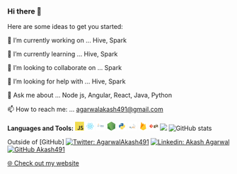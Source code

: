 ### Hi there 👋

<!--
**Akash491/Akash491** is a ✨ _special_ ✨ repository because its `README.md` (this file) appears on your GitHub profile.
-->
Here are some ideas to get you started:

🔭 I’m currently working on ... Hive, Spark 

🌱 I’m currently learning ... Hive, Spark

👯 I’m looking to collaborate on ... Spark

🤔 I’m looking for help with ... Hive, Spark

💬 Ask me about ... Node js, Angular, React, Java, Python

📫 How to reach me: ... agarwalakash491@gmail.com
<!--
- 😄 Pronouns: ...
- ⚡ Fun fact: ...
-->

**Languages and Tools:**
<code><img height="20" src="https://raw.githubusercontent.com/github/explore/80688e429a7d4ef2fca1e82350fe8e3517d3494d/topics/javascript/javascript.png"></code>
<code><img height="20" src="https://raw.githubusercontent.com/github/explore/80688e429a7d4ef2fca1e82350fe8e3517d3494d/topics/react/react.png"></code>
<code><img height="20" src="https://raw.githubusercontent.com/github/explore/5c058a388828bb5fde0bcafd4bc867b5bb3f26f3/topics/java/java.png"></code>
<code><img height="20" src="https://raw.githubusercontent.com/github/explore/80688e429a7d4ef2fca1e82350fe8e3517d3494d/topics/nodejs/nodejs.png"></code>
<code><img height="20" src="https://raw.githubusercontent.com/github/explore/80688e429a7d4ef2fca1e82350fe8e3517d3494d/topics/python/python.png"></code>
<code><img height="20" src="https://raw.githubusercontent.com/github/explore/80688e429a7d4ef2fca1e82350fe8e3517d3494d/topics/mysql/mysql.png"></code>
<code><img height="20" src="https://raw.githubusercontent.com/github/explore/80688e429a7d4ef2fca1e82350fe8e3517d3494d/topics/firebase/firebase.png"></code>
<code><img height="20" src="https://raw.githubusercontent.com/github/explore/80688e429a7d4ef2fca1e82350fe8e3517d3494d/topics/git/git.png"></code>
<code><img height="20" src="https://raw.githubusercontent.com/github/explore/80688e429a7d4ef2fca1e82350fe8e3517d3494d/topics/hadoop/hadoop.png"></code>
![GitHub stats](https://github-readme-stats.vercel.app/api?username=Akash491&show_icons=true)

Outside of [GitHub]
[![Twitter: AgarwalAkash491](https://img.shields.io/twitter/follow/AgarwalAkash491?style=social)](https://twitter.com/AgarwalAkash491)
[![Linkedin: Akash Agarwal](https://img.shields.io/badge/-AkashAgarwal-blue?style=flat-square&logo=Linkedin&logoColor=white&link=https://www.linkedin.com/in/agarwalakash491/)](https://www.linkedin.com/in/agarwalakash491/)
[![GitHub Akash491](https://img.shields.io/github/followers/Akash491?label=follow&style=social)](https://github.com/Akash491)
<p><a href="https://Akash-Agarwal.web.app">🌐 Check out my website</a></p>
